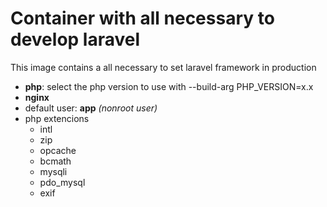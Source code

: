 # Container with all necessary to develop laravel

This image contains a all necessary to set laravel framework in production

- **php**: select the php version to use with --build-arg PHP_VERSION=x.x
- **nginx**
- default user: **app** *(nonroot user)*
- php extencions
  - intl
  - zip
  - opcache
  - bcmath
  - mysqli
  - pdo_mysql
  - exif
